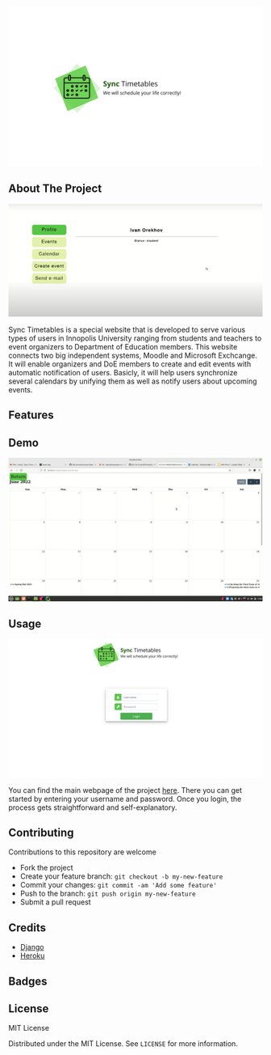 <snippet>
  <content><![CDATA[
# ${1:Sync Timetables}

![image](https://github.com/InnoSWP/B21-02-CrosslinkTimetable/blob/main/assets/LoGo%20of%20SWD%20(2).png)

## About The Project

![image](https://github.com/InnoSWP/B21-02-CrosslinkTimetable/blob/main/assets/Screenshot%20(129).png)

Sync Timetables is a special website that is developed to serve various types of users in Innopolis University ranging from students and teachers to event organizers to Department of Education members. This website connects two big independent systems, Moodle and Microsoft Exchcange. It will enable organizers and DoE members to create and edit events with automatic notification of users. Basicly, it will help users synchronize several calendars by unifying them as well as notify users about upcoming events.

## Features



## Demo

[![IMAGE ALT TEXT HERE](https://github.com/InnoSWP/B21-02-CrosslinkTimetable/blob/main/assets/Screenshot%20(132).png)](https://www.youtube.com/watch?v=_wZNFJtUfvc&t=4s)

## Usage

![image](https://github.com/InnoSWP/B21-02-CrosslinkTimetable/blob/main/assets/Screenshot%20(131).png)

You can find the main webpage of the project [here](https://synctimetables.herokuapp.com/). There you can get started by entering your username and password. Once you login, the process gets straightforward and self-explanatory.

## Contributing

Contributions to this repository are welcome

* Fork the project
* Create your feature branch: `git checkout -b my-new-feature`
* Commit your changes: `git commit -am 'Add some feature'`
* Push to the branch: `git push origin my-new-feature`
* Submit a pull request

## Credits 

* [Django](https://www.djangoproject.com/)
* [Heroku](https://www.heroku.com/)

## Badges



## License

MIT License

Distributed under the MIT License. See `LICENSE` for more information.
